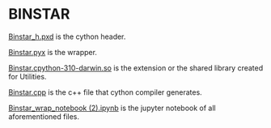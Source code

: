 # BINSTAR



[Binstar_h.pxd](https://github.com/Melikakmm/SEVN_PYTHON_WRAPPER/blob/main/CYTHON_WRAPPER/Binstar/Binstar_h.pxd) is the cython header.

[Binstar.pyx](https://github.com/Melikakmm/SEVN_PYTHON_WRAPPER/blob/main/CYTHON_WRAPPER/Binstar/Binstar.pyx) is the wrapper.

[Binstar.cpython-310-darwin.so](https://github.com/Melikakmm/SEVN_PYTHON_WRAPPER/blob/main/CYTHON_WRAPPER/Binstar/Binstar.cpython-310-darwin.so) is the extension or the shared library created for Utilities.

[Binstar.cpp]() is the c++ file that cython compiler generates.

[Binstar_wrap_notebook (2).ipynb]() is the jupyter notebook of all aforementioned files.



